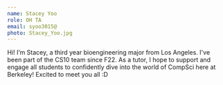 ```yaml
---
name: Stacey Yoo
role: OH TA
email: syoo3015@
photo: Stacey_Yoo.jpg
---
```

Hi! I’m Stacey, a third year bioengineering major from Los Angeles. I've been part of the CS10 team since F22. As a tutor, I hope to support and engage all students to confidently dive into the world of CompSci here at Berkeley! Excited to meet you all :D